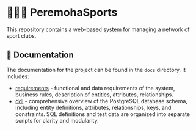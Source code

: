 # 🏋🏻‍♂️ PeremohaSports
This repository contains a web-based system for managing a network of sport clubs.

## 📄 Documentation 
The documentation for the project can be found in the `docs` directory. It includes:
- [requirements](/docs/requirements.md) - functional and data requirements of the system, business rules, description of entities, attributes, relationships.
- [ddl](/docs/ddl.md) - comprehensive overview of the PostgreSQL database schema, including entity definitions, attributes, relationships, keys, and constraints. SQL definitions and test data are organized into separate scripts for clarity and modularity.